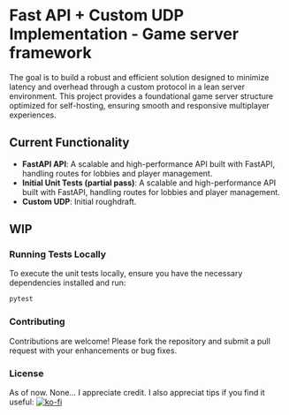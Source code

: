 # Fast API + Custom UDP Implementation - Game server framework

The goal is to build a robust and efficient solution designed to minimize latency and overhead through a custom protocol in a lean server environment. This project provides a foundational game server structure optimized for self-hosting, ensuring smooth and responsive multiplayer experiences.

## Current Functionality

- **FastAPI API**: A scalable and high-performance API built with FastAPI, handling routes for lobbies and player management.
- **Initial Unit Tests (partial pass)**: A scalable and high-performance API built with FastAPI, handling routes for lobbies and player management.
- **Custom UDP**: Initial roughdraft.

## WIP

### Running Tests Locally

To execute the unit tests locally, ensure you have the necessary dependencies installed and run:

```sh
pytest
```

### Contributing

Contributions are welcome! Please fork the repository and submit a pull request with your enhancements or bug fixes.

### License

As of now. None... I appreciate credit. I also appreciat tips if you find it useful: [![ko-fi](https://ko-fi.com/img/githubbutton_sm.svg)](https://ko-fi.com/L3L01PGZ3)
